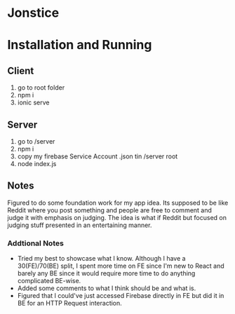 # Jonstice

# Installation and Running

## Client

1. go to root folder
2. npm i
3. ionic serve

## Server

1. go to /server
2. npm i
3. copy my firebase Service Account .json tin /server root
4. node index.js

## Notes

Figured to do some foundation work for my app idea. Its supposed to be like Reddit where you post something
and people are free to comment and judge it with emphasis on judging. The idea is what if Reddit but focused on
judging stuff presented in an entertaining manner.

### Addtional Notes

- Tried my best to showcase what I know. Although I have a 30(FE)/70(BE) split, I spent more time on FE since I'm new to React and barely any BE
  since it would require more time to do anything complicated BE-wise.
- Added some comments to what I think should be and what is.
- Figured that I could've just accessed Firebase directly in FE but did it in BE for an HTTP Request interaction.
